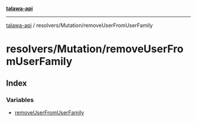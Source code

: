 [**talawa-api**](../../../README.md)

***

[talawa-api](../../../modules.md) / resolvers/Mutation/removeUserFromUserFamily

# resolvers/Mutation/removeUserFromUserFamily

## Index

### Variables

- [removeUserFromUserFamily](variables/removeUserFromUserFamily.md)
